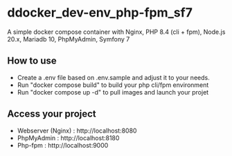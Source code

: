 # ddocker_dev-env_php-fpm_sf7

A simple docker compose container with Nginx, PHP 8.4 (cli + fpm), Node.js 20.x, Mariadb 10, PhpMyAdmin, Symfony 7

## How to use 

- Create a .env file based on .env.sample and adjust it to your needs.
- Run "docker compose build" to build your php cli/fpm environment
- Run "docker compose up -d" to pull images and launch your projet

## Access your project

- Webserver (Nginx) : http://localhost:8080
- PhpMyAdmin : http://localhost:8180
- Php-fpm : http://localhost:9000